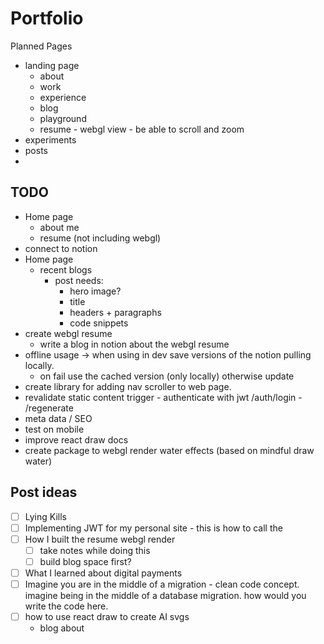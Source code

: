 # Portfolio

Planned Pages

- landing page
  - about
  - work
  - experience
  - blog
  - playground
  - resume - webgl view - be able to scroll and zoom
- experiments
- posts
-

## TODO

- Home page
  - about me
  - resume (not including webgl)
- connect to notion
- Home page
  - recent blogs
    - post needs:
      - hero image?
      - title
      - headers + paragraphs
      - code snippets
- create webgl resume
  - write a blog in notion about the webgl resume
- offline usage -> when using in dev save versions of the notion pulling locally.
  - on fail use the cached version (only locally) otherwise update
- create library for adding nav scroller to web page.
- revalidate static content trigger - authenticate with jwt /auth/login - /regenerate
- meta data / SEO
- test on mobile
- improve react draw docs
- create package to webgl render water effects (based on mindful draw water)

## Post ideas

- [ ] Lying Kills
- [ ] Implementing JWT for my personal site - this is how to call the
- [ ] How I built the resume webgl render
  - [ ] take notes while doing this
  - [ ] build blog space first?
- [ ] What I learned about digital payments
- [ ] Imagine you are in the middle of a migration - clean code concept. imagine being in the middle of a database migration.
   how would you write the code here.
- [ ] how to use react draw to create AI svgs
  - blog about
